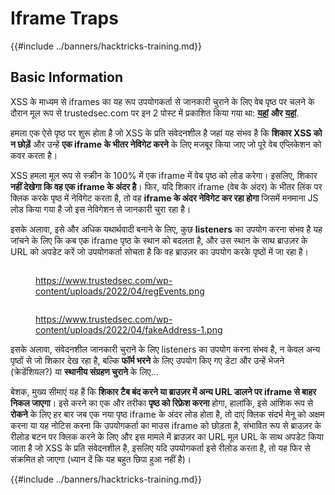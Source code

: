 # Iframe Traps

{{#include ../banners/hacktricks-training.md}}

## Basic Information

XSS के माध्यम से iframes का यह रूप उपयोगकर्ता से जानकारी चुराने के लिए वेब पृष्ठ पर चलने के दौरान मूल रूप से trustedsec.com पर इन 2 पोस्ट में प्रकाशित किया गया था: [**यहां**](https://trustedsec.com/blog/persisting-xss-with-iframe-traps) **और** [**यहां**](https://trustedsec.com/blog/js-tap-weaponizing-javascript-for-red-teams).

हमला एक ऐसे पृष्ठ पर शुरू होता है जो XSS के प्रति संवेदनशील है जहां यह संभव है कि **शिकार XSS को न छोड़ें** और उन्हें **एक iframe के भीतर नेविगेट करने** के लिए मजबूर किया जाए जो पूरे वेब एप्लिकेशन को कवर करता है।

XSS हमला मूल रूप से स्क्रीन के 100% में एक iframe में वेब पृष्ठ को लोड करेगा। इसलिए, शिकार **नहीं देखेगा कि वह एक iframe के अंदर है**। फिर, यदि शिकार iframe (वेब के अंदर) के भीतर लिंक पर क्लिक करके पृष्ठ में नेविगेट करता है, तो वह **iframe के अंदर नेविगेट कर रहा होगा** जिसमें मनमाना JS लोड किया गया है जो इस नेविगेशन से जानकारी चुरा रहा है।

इसके अलावा, इसे और अधिक यथार्थवादी बनाने के लिए, कुछ **listeners** का उपयोग करना संभव है यह जांचने के लिए कि कब एक iframe पृष्ठ के स्थान को बदलता है, और उस स्थान के साथ ब्राउज़र के URL को अपडेट करें जो उपयोगकर्ता सोचता है कि वह ब्राउज़र का उपयोग करके पृष्ठों में जा रहा है।

<figure><img src="../images/image (1248).png" alt=""><figcaption><p><a href="https://www.trustedsec.com/wp-content/uploads/2022/04/regEvents.png">https://www.trustedsec.com/wp-content/uploads/2022/04/regEvents.png</a></p></figcaption></figure>

<figure><img src="../images/image (1249).png" alt=""><figcaption><p><a href="https://www.trustedsec.com/wp-content/uploads/2022/04/fakeAddress-1.png">https://www.trustedsec.com/wp-content/uploads/2022/04/fakeAddress-1.png</a></p></figcaption></figure>

इसके अलावा, संवेदनशील जानकारी चुराने के लिए listeners का उपयोग करना संभव है, न केवल अन्य पृष्ठों से जो शिकार देख रहा है, बल्कि **फॉर्म भरने** के लिए उपयोग किए गए डेटा और उन्हें भेजने (क्रेडेंशियल?) या **स्थानीय संग्रहण चुराने** के लिए...

बेशक, मुख्य सीमाएं यह हैं कि **शिकार टैब बंद करने या ब्राउज़र में अन्य URL डालने पर iframe से बाहर निकल जाएगा**। इसे करने का एक और तरीका **पृष्ठ को रिफ्रेश करना** होगा, हालांकि, इसे आंशिक रूप से **रोकने** के लिए हर बार जब एक नया पृष्ठ iframe के अंदर लोड होता है, तो दाएं क्लिक संदर्भ मेनू को अक्षम करना या यह नोटिस करना कि उपयोगकर्ता का माउस iframe को छोड़ता है, संभावित रूप से ब्राउज़र के रीलोड बटन पर क्लिक करने के लिए और इस मामले में ब्राउज़र का URL मूल URL के साथ अपडेट किया जाता है जो XSS के प्रति संवेदनशील है, इसलिए यदि उपयोगकर्ता इसे रीलोड करता है, तो यह फिर से संक्रमित हो जाएगा (ध्यान दें कि यह बहुत छिपा हुआ नहीं है)।

{{#include ../banners/hacktricks-training.md}}
